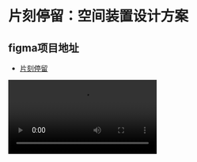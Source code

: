 # 片刻停留：空间装置设计方案

## figma项目地址
- [片刻停留](https://www.figma.com/community/file/1256619084557786938/space-installation-design-scheme-presentation-paper)

<video src="02.mp4" preview-src="02.jpg"/>

![](021.png)

![](023.png)

## 获奖

-第六届中华设计奖设计大赛

![](022.jpg)

- 参加 2024 年 iF学生设计奖（初选中）
![image_1.png](image_1.png)